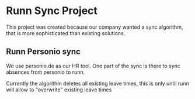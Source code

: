 # Runn Sync Project

This project was created because our company wanted a sync algorithm, that is more sophisticated than existing solutions.

## Runn Personio sync

We use personio.de as our HR tool. One part of the sync is there to sync absences from personio to runn.

Currently the algorithm deletes all existing leave times, this is only until runn will allow to "overwrite" existing leave times
